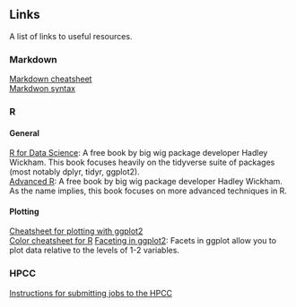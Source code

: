 ## Links
A list of links to useful resources.

### Markdown
[Markdown cheatsheet](https://github.com/adam-p/markdown-here/wiki/Markdown-Cheatsheet#links)  
[Markdwon syntax](https://guides.github.com/pdfs/markdown-cheatsheet-online.pdf)

### R
#### General
[R for Data Science](http://r4ds.had.co.nz/): A free book by big wig package developer Hadley Wickham. This book focuses heavily on the tidyverse suite of packages (most notably dplyr, tidyr, ggplot2).   
[Advanced R](http://adv-r.had.co.nz/): A free book by big wig package developer Hadley Wickham. As the name implies, this book focuses on more advanced techniques in R.  

#### Plotting
[Cheatsheet for plotting with ggplot2](https://www.rstudio.com/wp-content/uploads/2015/03/ggplot2-cheatsheet.pdf)  
[Color cheatsheet for R](https://www.nceas.ucsb.edu/~frazier/RSpatialGuides/colorPaletteCheatsheet.pdf)
[Faceting in ggplot2](http://www.cookbook-r.com/Graphs/Facets_(ggplot2)/): Facets in ggplot allow you to plot data relative to the levels of 1-2 variables.  

### HPCC
[Instructions for submitting jobs to the HPCC](https://github.com/lxwrght/HPCC-template/blob/master/HPCC_Instructions)    

